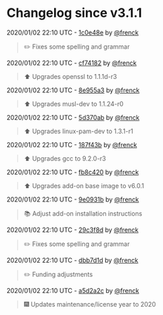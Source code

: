 # Changelog since v3.1.1

2020/01/02 22:10 UTC - [1c0e48e](https://github.com/hassio-addons/addon-ftp/commit/1c0e48e622eb6aabf088b21c80c60c0d330eb23d) by [@frenck](https://github.com/frenck)
> :pencil2: Fixes some spelling and grammar 

2020/01/02 22:10 UTC - [cf74182](https://github.com/hassio-addons/addon-ftp/commit/cf7418253a5aaa51bc2528df937e20db00ec4901) by [@frenck](https://github.com/frenck)
> :arrow_up: Upgrades openssl to 1.1.1d-r3 

2020/01/02 22:10 UTC - [8e955a3](https://github.com/hassio-addons/addon-ftp/commit/8e955a395093fb3a2d9cba6ae1de4cee9cf28e93) by [@frenck](https://github.com/frenck)
> :arrow_up: Upgrades musl-dev to 1.1.24-r0 

2020/01/02 22:10 UTC - [5d370ab](https://github.com/hassio-addons/addon-ftp/commit/5d370ab5375604a4237b6db4133441dceeded19a) by [@frenck](https://github.com/frenck)
> :arrow_up: Upgrades linux-pam-dev to 1.3.1-r1 

2020/01/02 22:10 UTC - [187f43b](https://github.com/hassio-addons/addon-ftp/commit/187f43b32f535a383d196564322bb0f1d5918048) by [@frenck](https://github.com/frenck)
> :arrow_up: Upgrades gcc to 9.2.0-r3 

2020/01/02 22:10 UTC - [fb8c420](https://github.com/hassio-addons/addon-ftp/commit/fb8c4201b47b60a84b32b1c0e315c25eb1a04180) by [@frenck](https://github.com/frenck)
> :arrow_up: Upgrades add-on base image to v6.0.1 

2020/01/02 22:10 UTC - [9e0931b](https://github.com/hassio-addons/addon-ftp/commit/9e0931b40effe2a3f23e1dce7df0760bcf646739) by [@frenck](https://github.com/frenck)
> :books: Adjust add-on installation instructions 

2020/01/02 22:10 UTC - [29c3f8d](https://github.com/hassio-addons/addon-ftp/commit/29c3f8d4f4c2c96e9b05269bd3b7df427e6357eb) by [@frenck](https://github.com/frenck)
> :pencil2: Fixes some spelling and grammar 

2020/01/02 22:10 UTC - [dbb7d1d](https://github.com/hassio-addons/addon-ftp/commit/dbb7d1d636202a0135409513479dc40736a6f424) by [@frenck](https://github.com/frenck)
> :pencil2: Funding adjustments 

2020/01/02 22:10 UTC - [a5d2a2c](https://github.com/hassio-addons/addon-ftp/commit/a5d2a2c717d89f336cbd255847dfd0dbb1df9762) by [@frenck](https://github.com/frenck)
> :fireworks: Updates maintenance/license year to 2020 

